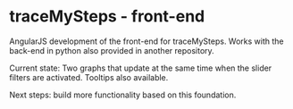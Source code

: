 # traceMySteps - front-end

AngularJS development of the front-end for traceMySteps. Works with the back-end in python also provided in another repository.

Current state: Two graphs that update at the same time when the slider filters are activated. Tooltips also available.

Next steps: build more functionality based on this foundation.
